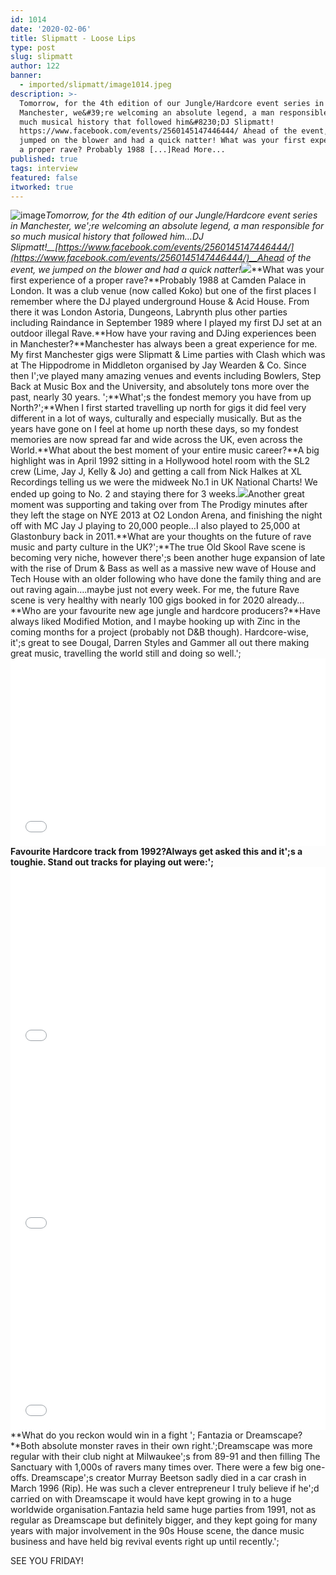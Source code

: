```yaml
---
id: 1014
date: '2020-02-06'
title: Slipmatt - Loose Lips
type: post
slug: slipmatt
author: 122
banner:
  - imported/slipmatt/image1014.jpeg
description: >-
  Tomorrow, for the 4th edition of our Jungle/Hardcore event series in
  Manchester, we&#39;re welcoming an absolute legend, a man responsible for so
  much musical history that followed him&#8230;DJ Slipmatt!
  https://www.facebook.com/events/2560145147446444/ Ahead of the event, we
  jumped on the blower and had a quick natter! What was your first experience of
  a proper rave? Probably 1988 [...]Read More...
published: true
tags: interview
featured: false
itworked: true
---
```

![image](../imported/slipmatt/image1014.jpeg)_Tomorrow, for the 4th edition of our Jungle/Hardcore event series in Manchester, we';re welcoming an absolute legend, a man responsible for so much musical history that followed him…DJ Slipmatt!__[](https://www.facebook.com/events/2560145147446444/)[https://www.facebook.com/events/2560145147446444/](https://www.facebook.com/events/2560145147446444/)__Ahead of the event, we jumped on the blower and had a quick natter!_![](/wp-content/uploads/live/img/wysiwyg/5e3c2bb0524ab.png)**What was your first experience of a proper rave?**Probably 1988 at Camden Palace in London. It was a club venue (now called Koko) but one of the first places I remember where the DJ played underground House & Acid House. From there it was London Astoria, Dungeons, Labrynth plus other parties including Raindance in September 1989 where I played my first DJ set at an outdoor illegal Rave.**How have your raving and DJing experiences been in Manchester?**Manchester has always been a great experience for me. My first Manchester gigs were Slipmatt & Lime parties with Clash which was at The Hippodrome in Middleton organised by Jay Wearden & Co. Since then I';ve played many amazing venues and events including Bowlers, Step Back at Music Box and the University, and absolutely tons more over the past, nearly 30 years. ';**What';s the fondest memory you have from up North?';**When I first started travelling up north for gigs it did feel very different in a lot of ways, culturally and especially musically. But as the years have gone on I feel at home up north these days, so my fondest memories are now spread far and wide across the UK, even across the World.**What about the best moment of your entire music career?**A big highlight was in April 1992 sitting in a Hollywood hotel room with the SL2 crew (Lime, Jay J, Kelly & Jo) and getting a call from Nick Halkes at XL Recordings telling us we were the midweek No.1 in UK National Charts! We ended up going to No. 2 and staying there for 3 weeks.![](/wp-content/uploads/live/img/wysiwyg/5e3c2c3a12368.jpg)Another great moment was supporting and taking over from The Prodigy minutes after they left the stage on NYE 2013 at O2 London Arena, and finishing the night off with MC Jay J playing to 20,000 people…I also played to 25,000 at Glastonbury back in 2011.**What are your thoughts on the future of rave music and party culture in the UK?';**The true Old Skool Rave scene is becoming very niche, however there';s been another huge expansion of late with the rise of Drum & Bass as well as a massive new wave of House and Tech House with an older following who have done the family thing and are out raving again….maybe just not every week. For me, the future Rave scene is very healthy with nearly 100 gigs booked in for 2020 already…**Who are your favourite new age jungle and hardcore producers?**Have always liked Modified Motion, and I maybe hooking up with Zinc in the coming months for a project (probably not D&B though). Hardcore-wise, it';s great to see Dougal, Darren Styles and Gammer all out there making great music, travelling the world still and doing so well.';<iframe width='100%' height='300' scrolling='no' frameborder='no' allow='autoplay' src='//www.youtube.com/embed/2hgowLQAHyE?wmode=opaque'></iframe>**Favourite Hardcore track from 1992?**Always get asked this and it';s a toughie. Stand out tracks for playing out were:**';<iframe width='100%' height='300' scrolling='no' frameborder='no' allow='autoplay' src='//www.youtube.com/embed/rahjdePB38A?wmode=opaque'></iframe>**<iframe width='100%' height='300' scrolling='no' frameborder='no' allow='autoplay' src='//www.youtube.com/embed/a4eav7dFvc8?wmode=opaque'></iframe><iframe width='100%' height='300' scrolling='no' frameborder='no' allow='autoplay' src='//www.youtube.com/embed/gXCN1DhHTZA?wmode=opaque'></iframe>**What do you reckon would win in a fight '; Fantazia or Dreamscape?**Both absolute monster raves in their own right.';Dreamscape was more regular with their club night at Milwaukee';s from 89-91 and then filling The Sanctuary with 1,000s of ravers many times over. There were a few big one-offs. Dreamscape';s creator Murray Beetson sadly died in a car crash in March 1996 (Rip). He was such a clever entrepreneur I truly believe if he';d carried on with Dreamscape it would have kept growing in to a huge worldwide organisation.Fantazia held same huge parties from 1991, not as regular as Dreamscape but definitely bigger, and they kept going for many years with major involvement in the 90s House scene, the dance music business and have held big revival events right up until recently.';

SEE YOU FRIDAY!